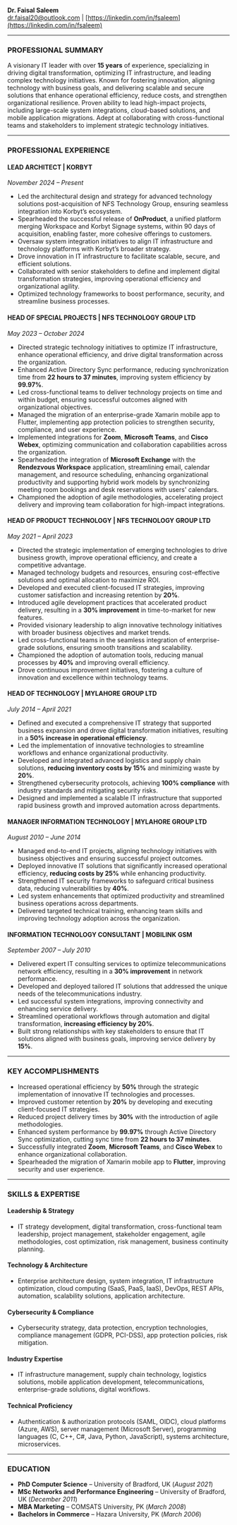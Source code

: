 
**Dr. Faisal Saleem**  
[dr.faisal20@outlook.com](mailto:dr.faisal20@outlook.com) | [https://linkedin.com/in/fsaleem](https://linkedin.com/in/fsaleem)

----------

### **PROFESSIONAL SUMMARY**

A visionary IT leader with over **15 years** of experience, specializing in driving digital transformation, optimizing IT infrastructure, and leading complex technology initiatives. Known for fostering innovation, aligning technology with business goals, and delivering scalable and secure solutions that enhance operational efficiency, reduce costs, and strengthen organizational resilience. Proven ability to lead high-impact projects, including large-scale system integrations, cloud-based solutions, and mobile application migrations. Adept at collaborating with cross-functional teams and stakeholders to implement strategic technology initiatives.

----------

### **PROFESSIONAL EXPERIENCE**

#### **LEAD ARCHITECT | KORBYT**

_November 2024 – Present_

-   Led the architectural design and strategy for advanced technology solutions post-acquisition of NFS Technology Group, ensuring seamless integration into Korbyt’s ecosystem.
-   Spearheaded the successful release of **OnProduct**, a unified platform merging Workspace and Korbyt Signage systems, within 90 days of acquisition, enabling faster, more cohesive offerings to customers.
-   Oversaw system integration initiatives to align IT infrastructure and technology platforms with Korbyt’s broader strategy.
-   Drove innovation in IT infrastructure to facilitate scalable, secure, and efficient solutions.
-   Collaborated with senior stakeholders to define and implement digital transformation strategies, improving operational efficiency and organizational agility.
-   Optimized technology frameworks to boost performance, security, and streamline business processes.

#### **HEAD OF SPECIAL PROJECTS | NFS TECHNOLOGY GROUP LTD**

_May 2023 – October 2024_

-   Directed strategic technology initiatives to optimize IT infrastructure, enhance operational efficiency, and drive digital transformation across the organization.
-   Enhanced Active Directory Sync performance, reducing synchronization time from **22 hours to 37 minutes**, improving system efficiency by **99.97%**.
-   Led cross-functional teams to deliver technology projects on time and within budget, ensuring successful outcomes aligned with organizational objectives.
-   Managed the migration of an enterprise-grade Xamarin mobile app to Flutter, implementing app protection policies to strengthen security, compliance, and user experience.
-   Implemented integrations for **Zoom**, **Microsoft Teams**, and **Cisco Webex**, optimizing communication and collaboration capabilities across the organization.
-   Spearheaded the integration of **Microsoft Exchange** with the **Rendezvous Workspace** application, streamlining email, calendar management, and resource scheduling, enhancing organizational productivity and supporting hybrid work models by synchronizing meeting room bookings and desk reservations with users' calendars.
-   Championed the adoption of agile methodologies, accelerating project delivery and improving team collaboration for high-impact integrations.

#### **HEAD OF PRODUCT TECHNOLOGY | NFS TECHNOLOGY GROUP LTD**

_May 2021 – April 2023_

-   Directed the strategic implementation of emerging technologies to drive business growth, improve operational efficiency, and create a competitive advantage.
-   Managed technology budgets and resources, ensuring cost-effective solutions and optimal allocation to maximize ROI.
-   Developed and executed client-focused IT strategies, improving customer satisfaction and increasing retention by **20%**.
-   Introduced agile development practices that accelerated product delivery, resulting in a **30% improvement** in time-to-market for new features.
-   Provided visionary leadership to align innovative technology initiatives with broader business objectives and market trends.
-   Led cross-functional teams in the seamless integration of enterprise-grade solutions, ensuring smooth transitions and scalability.
-   Championed the adoption of automation tools, reducing manual processes by **40%** and improving overall efficiency.
-   Drove continuous improvement initiatives, fostering a culture of innovation and excellence within technology teams.

#### **HEAD OF TECHNOLOGY | MYLAHORE GROUP LTD**

_July 2014 – April 2021_

-   Defined and executed a comprehensive IT strategy that supported business expansion and drove digital transformation initiatives, resulting in a **50% increase in operational efficiency**.
-   Led the implementation of innovative technologies to streamline workflows and enhance organizational productivity.
-   Developed and integrated advanced logistics and supply chain solutions, **reducing inventory costs by 15%** and minimizing waste by **20%**.
-   Strengthened cybersecurity protocols, achieving **100% compliance** with industry standards and mitigating security risks.
-   Designed and implemented a scalable IT infrastructure that supported rapid business growth and improved automation across departments.

#### **MANAGER INFORMATION TECHNOLOGY | MYLAHORE GROUP LTD**

_August 2010 – June 2014_

-   Managed end-to-end IT projects, aligning technology initiatives with business objectives and ensuring successful project outcomes.
-   Deployed innovative IT solutions that significantly increased operational efficiency, **reducing costs by 25%** while enhancing productivity.
-   Strengthened IT security frameworks to safeguard critical business data, reducing vulnerabilities by **40%**.
-   Led system enhancements that optimized productivity and streamlined business operations across departments.
-   Delivered targeted technical training, enhancing team skills and improving technology adoption across the organization.

#### **INFORMATION TECHNOLOGY CONSULTANT | MOBILINK GSM**

_September 2007 – July 2010_

-   Delivered expert IT consulting services to optimize telecommunications network efficiency, resulting in a **30% improvement** in network performance.
-   Developed and deployed tailored IT solutions that addressed the unique needs of the telecommunications industry.
-   Led successful system integrations, improving connectivity and enhancing service delivery.
-   Streamlined operational workflows through automation and digital transformation, **increasing efficiency by 20%**.
-   Built strong relationships with key stakeholders to ensure that IT solutions aligned with business goals, improving service delivery by **15%**.

----------

### **KEY ACCOMPLISHMENTS**

-   Increased operational efficiency by **50%** through the strategic implementation of innovative IT technologies and processes.
-   Improved customer retention by **20%** by developing and executing client-focused IT strategies.
-   Reduced project delivery times by **30%** with the introduction of agile methodologies.
-   Enhanced system performance by **99.97%** through Active Directory Sync optimization, cutting sync time from **22 hours to 37 minutes**.
-   Successfully integrated **Zoom**, **Microsoft Teams**, and **Cisco Webex** to enhance organizational collaboration.
-   Spearheaded the migration of Xamarin mobile app to **Flutter**, improving security and user experience.

----------

### **SKILLS & EXPERTISE**

#### **Leadership & Strategy**

-   IT strategy development, digital transformation, cross-functional team leadership, project management, stakeholder engagement, agile methodologies, cost optimization, risk management, business continuity planning.

#### **Technology & Architecture**

-   Enterprise architecture design, system integration, IT infrastructure optimization, cloud computing (SaaS, PaaS, IaaS), DevOps, REST APIs, automation, scalability solutions, application architecture.

#### **Cybersecurity & Compliance**

-   Cybersecurity strategy, data protection, encryption technologies, compliance management (GDPR, PCI-DSS), app protection policies, risk mitigation.

#### **Industry Expertise**

-   IT infrastructure management, supply chain technology, logistics solutions, mobile application development, telecommunications, enterprise-grade solutions, digital workflows.

#### **Technical Proficiency**

-   Authentication & authorization protocols (SAML, OIDC), cloud platforms (Azure, AWS), server management (Microsoft Server), programming languages (C, C++, C#, Java, Python, JavaScript), systems architecture, microservices.

----------

### **EDUCATION**

-   **PhD Computer Science** – University of Bradford, UK (_August 2021_)
-   **MSc Networks and Performance Engineering** – University of Bradford, UK (_December 2011_)
-   **MBA Marketing** – COMSATS University, PK (_March 2008_)
-   **Bachelors in Commerce** – Hazara University, PK (_March 2006_)
